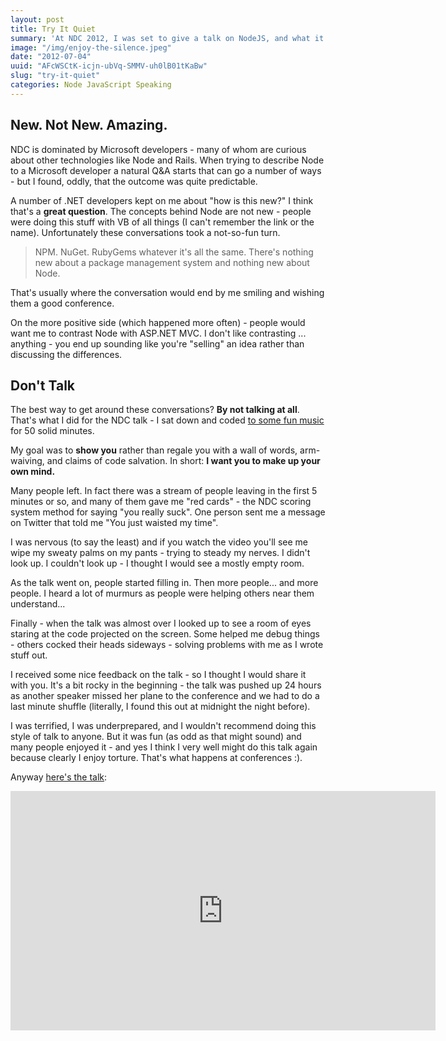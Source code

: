 ```yaml
---
layout: post
title: Try It Quiet
summary: 'At NDC 2012, I was set to give a talk on NodeJS, and what it''s like to work with it. I dislike the quick "hey neat wow" demos - but how do you show what it''s like on a daily basis to a room full of people who have likely never tried it?'
image: "/img/enjoy-the-silence.jpeg"
date: "2012-07-04"
uuid: "AFcWSCtK-icjn-ubVq-SMMV-uh0lB01tKaBw"
slug: "try-it-quiet"
categories: Node JavaScript Speaking
---
```


## New. Not New. Amazing.

NDC is dominated by Microsoft developers - many of whom are curious about other technologies like Node and Rails. When trying to describe Node to a Microsoft developer a natural Q&A starts that can go a number of ways - but I found, oddly, that the outcome was quite predictable.

A number of .NET developers kept on me about "how is this new?" I think that's a **great question**. The concepts behind Node are not new - people were doing this stuff with VB of all things (I can't remember the link or the name). Unfortunately these conversations took a not-so-fun turn.

> NPM. NuGet. RubyGems whatever it's all the same. There's nothing new about a package management system and nothing new about Node.

That's usually where the conversation would end by me smiling and wishing them a good conference.

On the more positive side (which happened more often) - people would want me to contrast Node with ASP.NET MVC. I don't like contrasting ... anything - you end up sounding like you're "selling" an idea rather than discussing the differences.

## Don't Talk

The best way to get around these conversations? **By not talking at all**. That's what I did for the NDC talk - I sat down and coded [to some fun music](http://itunes.apple.com/us/album/robot-rock-oh-yeah-live/id267509560?i=267509568) for 50 solid minutes.

My goal was to **show you** rather than regale you with a wall of words, arm-waiving, and claims of code salvation. In short: **I want you to make up your own mind.**

Many people left. In fact there was a stream of people leaving in the first 5 minutes or so, and many of them gave me "red cards" - the NDC scoring system method for saying "you really suck". One person sent me a message on Twitter that told me "You just waisted my time".

I was nervous (to say the least) and if you watch the video you'll see me wipe my sweaty palms on my pants - trying to steady my nerves. I didn't look up. I couldn't look up - I thought I would see a mostly empty room.

As the talk went on, people started filling in. Then more people... and more people. I heard a lot of murmurs as people were helping others near them understand...

Finally - when the talk was almost over I looked up to see a room of eyes staring at the code projected on the screen. Some helped me debug things - others cocked their heads sideways - solving problems with me as I wrote stuff out.

I received some nice feedback on the talk - so I thought I would share it with you. It's a bit rocky in the beginning - the talk was pushed up 24 hours as another speaker missed her plane to the conference and we had to do a last minute shuffle (literally, I found this out at midnight the night before).

I was terrified, I was underprepared, and I wouldn't recommend doing this style of talk to anyone. But it was fun (as odd as that might sound) and many people enjoyed it - and yes I think I very well might do this talk again because clearly I enjoy torture. That's what happens at conferences :).

Anyway [here's the talk](https://vimeo.com/43548699):

<iframe src="http://player.vimeo.com/video/43548699" width="680" height="383" frameborder="0" webkitAllowFullScreen mozallowfullscreen allowFullScreen></iframe>
